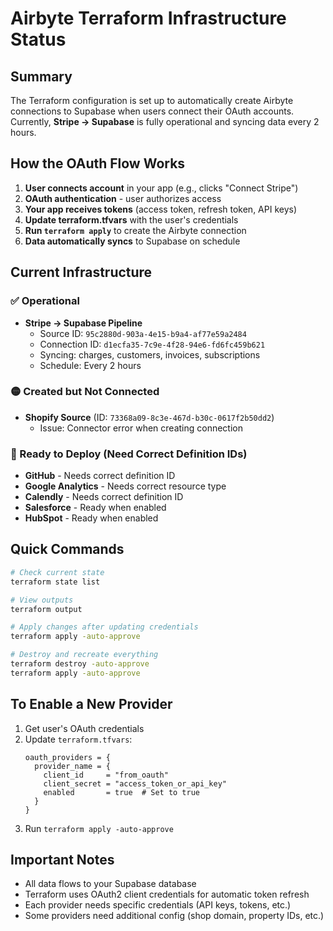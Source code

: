 # Airbyte Terraform Infrastructure Status

## Summary

The Terraform configuration is set up to automatically create Airbyte connections to Supabase when users connect their OAuth accounts. Currently, **Stripe → Supabase** is fully operational and syncing data every 2 hours.

## How the OAuth Flow Works

1. **User connects account** in your app (e.g., clicks "Connect Stripe")
2. **OAuth authentication** - user authorizes access
3. **Your app receives tokens** (access token, refresh token, API keys)
4. **Update terraform.tfvars** with the user's credentials
5. **Run `terraform apply`** to create the Airbyte connection
6. **Data automatically syncs** to Supabase on schedule

## Current Infrastructure

### ✅ Operational
- **Stripe → Supabase Pipeline**
  - Source ID: `95c2880d-903a-4e15-b9a4-af77e59a2484`
  - Connection ID: `d1ecfa35-7c9e-4f28-94e6-fd6fc459b621`
  - Syncing: charges, customers, invoices, subscriptions
  - Schedule: Every 2 hours

### 🟡 Created but Not Connected
- **Shopify Source** (ID: `73368a09-8c3e-467d-b30c-0617f2b50dd2`)
  - Issue: Connector error when creating connection

### 🔴 Ready to Deploy (Need Correct Definition IDs)
- **GitHub** - Needs correct definition ID
- **Google Analytics** - Needs correct resource type
- **Calendly** - Needs correct definition ID
- **Salesforce** - Ready when enabled
- **HubSpot** - Ready when enabled

## Quick Commands

```bash
# Check current state
terraform state list

# View outputs
terraform output

# Apply changes after updating credentials
terraform apply -auto-approve

# Destroy and recreate everything
terraform destroy -auto-approve
terraform apply -auto-approve
```

## To Enable a New Provider

1. Get user's OAuth credentials
2. Update `terraform.tfvars`:
   ```hcl
   oauth_providers = {
     provider_name = {
       client_id     = "from_oauth"
       client_secret = "access_token_or_api_key"
       enabled       = true  # Set to true
     }
   }
   ```
3. Run `terraform apply -auto-approve`

## Important Notes

- All data flows to your Supabase database
- Terraform uses OAuth2 client credentials for automatic token refresh
- Each provider needs specific credentials (API keys, tokens, etc.)
- Some providers need additional config (shop domain, property IDs, etc.)
